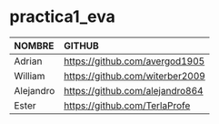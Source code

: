 # practica1_eva

| NOMBRE     | GITHUB                          |
|:-----------|:---------------------------------|
| Adrian     | https://github.com/avergod1905   |
| William    | https://github.com/witerber2009 |
| Alejandro  | https://github.com/alejandro864 |
| Ester  | https://github.com/TerlaProfe |
